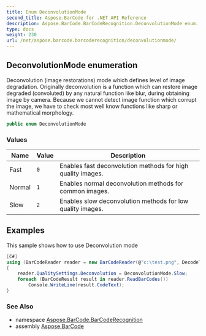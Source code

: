 ```yaml
---
title: Enum DeconvolutionMode
second_title: Aspose.BarCode for .NET API Reference
description: Aspose.BarCode.BarCodeRecognition.DeconvolutionMode enum. Deconvolution image restorations mode which defines level of image degradation. Originally deconvolution is a function which can restore image degraded convoluted by any natural function like blur during obtaining image by camera. Because we cannot detect image function which corrupt the image we have to check most well know functions like sharp or mathematical morphology
type: docs
weight: 230
url: /net/aspose.barcode.barcoderecognition/deconvolutionmode/
---
```

## DeconvolutionMode enumeration

Deconvolution (image restorations) mode which defines level of image degradation. Originally deconvolution is a function which can restore image degraded (convoluted) by any natural function like blur, during obtaining image by camera. Because we cannot detect image function which corrupt the image, we have to check most well know functions like sharp or mathematical morphology.

```csharp
public enum DeconvolutionMode
```

### Values

| Name | Value | Description |
| --- | --- | --- |
| Fast | `0` | Enables fast deconvolution methods for high quality images. |
| Normal | `1` | Enables normal deconvolution methods for common images. |
| Slow | `2` | Enables slow deconvolution methods for low quality images. |

## Examples

This sample shows how to use Deconvolution mode

```csharp
[C#]
using (BarCodeReader reader = new BarCodeReader(@"c:\test.png", DecodeType.Code39Extended, DecodeType.Code128))
{
    reader.QualitySettings.Deconvolution = DeconvolutionMode.Slow;
    foreach (BarCodeResult result in reader.ReadBarCodes())
        Console.WriteLine(result.CodeText);
}
```

### See Also

* namespace [Aspose.BarCode.BarCodeRecognition](../../aspose.barcode.barcoderecognition/)
* assembly [Aspose.BarCode](../../)


